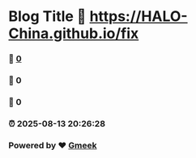 # Blog Title :link: https://HALO-China.github.io/fix 
### :page_facing_up: [0](https://HALO-China.github.io/fix/tag.html) 
### :speech_balloon: 0 
### :hibiscus: 0 
### :alarm_clock: 2025-08-13 20:26:28 
### Powered by :heart: [Gmeek](https://github.com/Meekdai/Gmeek)
